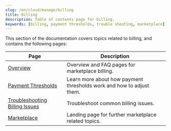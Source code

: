 ```yaml
---
slug: /en/cloud/manage/billing
title: Billing
description: Table of contents page for billing.
keywords: [billing, payment thresholds, trouble shooting, marketplace]
---
```


This section of the documentation covers topics related to billing, and contains the following pages:

| Page                                  | Description                                                          |
|---------------------------------------|----------------------------------------------------------------------|
| [Overview](/docs/en/cloud/marketplace/marketplace-billing)                       | Overview and FAQ pages for marketplace billing.                      | 
| [Payment Thresholds](/docs/en/cloud/billing/payment-thresholds)             | Learn more about how payment thresholds work and how to adjust them. |
| [Troubleshooting Billing Issues](/docs/en/manage/troubleshooting-billing-issues) | Troubleshoot common billing issues.                                  |
| [Marketplace](/docs/en/cloud/manage/)                    | Landing page for further marketplace related topics.                 |
